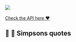 ![](https://cdn.glitch.com/3c3ffadc-3406-4440-bb95-d40ec8fcde72%2Fsimpsons.PNG?1497481539770)
---
[Check the API here :heart:](https://thesimpsonsquoteapi.glitch.me/)

## :doughnut: :beer: Simpsons quotes 
